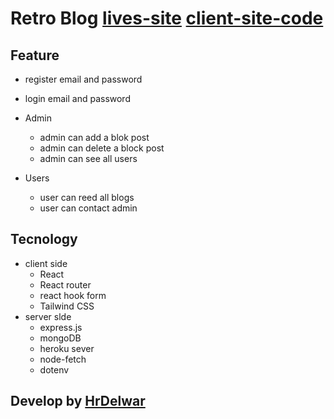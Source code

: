 # Retro Blog [lives-site](https://hr-retro-blog.netlify.app) [client-site-code](https://github.com/hrdelwar/retro-blog-client)

## Feature

 * register email and password
  
 * login email and password
  
 * Admin
   * admin can add a blok post
   * admin can delete a block post
   * admin can see all users
 * Users
   * user can reed all blogs
   * user can contact admin

## Tecnology

* client side
   * React
   * React router
   * react hook form
   * Tailwind CSS 
* server slde
   * express.js
   * mongoDB
   * heroku sever
   * node-fetch
   * dotenv
## Develop by [HrDelwar](https://linkedin.com/in/hrdelwar)